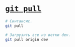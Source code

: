 # [`git pull`](./index.md)

```bash
# Синтаксис.
git pull

# Загрузить все из ветки dev.
git pull origin dev
```
